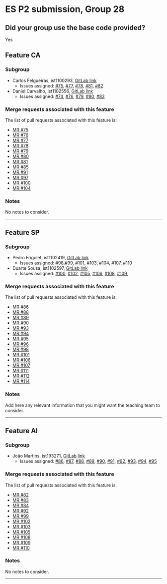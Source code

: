 # ES P2 submission, Group 28

## Did your group use the base code provided?

Yes


## Feature CA

### Subgroup
 - Carlos Felgueiras, ist1100293, [GitLab link](https://gitlab.rnl.tecnico.ulisboa.pt/ist1100293)
   + Issues assigned: [#75](https://gitlab.rnl.tecnico.ulisboa.pt/es/es24-28/-/issues/75), [#77](https://gitlab.rnl.tecnico.ulisboa.pt/es/es24-28/-/issues/77), [#78](https://gitlab.rnl.tecnico.ulisboa.pt/es/es24-28/-/issues/78), [#81](https://gitlab.rnl.tecnico.ulisboa.pt/es/es24-28/-/issues/81), [#82](https://gitlab.rnl.tecnico.ulisboa.pt/es/es24-28/-/issues/82)
 - Daniel Carvalho, ist1102556, [GitLab link](https://gitlab.rnl.tecnico.ulisboa.pt/ist1102556)
   + Issues assigned: [#74](https://gitlab.rnl.tecnico.ulisboa.pt/es/es24-28/-/issues/74), [#76](https://gitlab.rnl.tecnico.ulisboa.pt/es/es24-28/-/issues/76), [#79](https://gitlab.rnl.tecnico.ulisboa.pt/es/es24-28/-/issues/79), [#80](https://gitlab.rnl.tecnico.ulisboa.pt/es/es24-28/-/issues/80), [#83](https://gitlab.rnl.tecnico.ulisboa.pt/es/es24-28/-/issues/83)
 
### Merge requests associated with this feature

The list of pull requests associated with this feature is:

 - [MR #75](https://gitlab.rnl.tecnico.ulisboa.pt/es/es24-28/-/merge_requests/75)
 - [MR #76](https://gitlab.rnl.tecnico.ulisboa.pt/es/es24-28/-/merge_requests/76)
 - [MR #77](https://gitlab.rnl.tecnico.ulisboa.pt/es/es24-28/-/merge_requests/77)
 - [MR #78](https://gitlab.rnl.tecnico.ulisboa.pt/es/es24-28/-/merge_requests/78)
 - [MR #79](https://gitlab.rnl.tecnico.ulisboa.pt/es/es24-28/-/merge_requests/79)
 - [MR #80](https://gitlab.rnl.tecnico.ulisboa.pt/es/es24-28/-/merge_requests/80)
 - [MR #81](https://gitlab.rnl.tecnico.ulisboa.pt/es/es24-28/-/merge_requests/81)
 - [MR #85](https://gitlab.rnl.tecnico.ulisboa.pt/es/es24-28/-/merge_requests/85)
 - [MR #91](https://gitlab.rnl.tecnico.ulisboa.pt/es/es24-28/-/merge_requests/91)
 - [MR #97](https://gitlab.rnl.tecnico.ulisboa.pt/es/es24-28/-/merge_requests/97)
 - [MR #100](https://gitlab.rnl.tecnico.ulisboa.pt/es/es24-28/-/merge_requests/100)
 - [MR #104](https://gitlab.rnl.tecnico.ulisboa.pt/es/es24-28/-/merge_requests/104)

### Notes

No notes to consider.

---

## Feature SP

### Subgroup
 - Pedro Frigolet, ist1102419, [GitLab link](https://gitlab.rnl.tecnico.ulisboa.pt/ist1102419)
   + Issues assigned: [#98](https://gitlab.rnl.tecnico.ulisboa.pt/es/es24-28/-/issues/98),[#99](https://gitlab.rnl.tecnico.ulisboa.pt/es/es24-28/-/issues/99), [#101](https://gitlab.rnl.tecnico.ulisboa.pt/es/es24-28/-/issues/101), [#103](https://gitlab.rnl.tecnico.ulisboa.pt/es/es24-28/-/issues/103), [#104](https://gitlab.rnl.tecnico.ulisboa.pt/es/es24-28/-/issues/104), [#107](https://gitlab.rnl.tecnico.ulisboa.pt/es/es24-28/-/issues/107), [#110](https://gitlab.rnl.tecnico.ulisboa.pt/es/es24-28/-/issues/110)
 - Duarte Sousa, ist1102597, [GitLab link](https://gitlab.rnl.tecnico.ulisboa.pt/ist1102597)
   + Issues assigned:  [#100](https://gitlab.rnl.tecnico.ulisboa.pt/es/es24-28/-/issues/100), [#102](https://gitlab.rnl.tecnico.ulisboa.pt/es/es24-28/-/issues/102),  [#105](https://gitlab.rnl.tecnico.ulisboa.pt/es/es24-28/-/issues/105), [#106](https://gitlab.rnl.tecnico.ulisboa.pt/es/es24-28/-/issues/106), [#108](https://gitlab.rnl.tecnico.ulisboa.pt/es/es24-28/-/issues/108), [#109](https://gitlab.rnl.tecnico.ulisboa.pt/es/es24-28/-/issues/109),
 
### Merge requests associated with this feature

The list of pull requests associated with this feature is:

 - [MR #86](https://gitlab.rnl.tecnico.ulisboa.pt/es/es24-28/-/merge_requests/86)
 - [MR #88](https://gitlab.rnl.tecnico.ulisboa.pt/es/es24-28/-/merge_requests/88)
 - [MR #89](https://gitlab.rnl.tecnico.ulisboa.pt/es/es24-28/-/merge_requests/89)
 - [MR #90](https://gitlab.rnl.tecnico.ulisboa.pt/es/es24-28/-/merge_requests/90)
 - [MR #93](https://gitlab.rnl.tecnico.ulisboa.pt/es/es24-28/-/merge_requests/93)
 - [MR #94](https://gitlab.rnl.tecnico.ulisboa.pt/es/es24-28/-/merge_requests/94)
 - [MR #95](https://gitlab.rnl.tecnico.ulisboa.pt/es/es24-28/-/merge_requests/95)
 - [MR #96](https://gitlab.rnl.tecnico.ulisboa.pt/es/es24-28/-/merge_requests/96)
 - [MR #98](https://gitlab.rnl.tecnico.ulisboa.pt/es/es24-28/-/merge_requests/98)
 - [MR #101](https://gitlab.rnl.tecnico.ulisboa.pt/es/es24-28/-/merge_requests/101)
 - [MR #106](https://gitlab.rnl.tecnico.ulisboa.pt/es/es24-28/-/merge_requests/106)
 - [MR #107](https://gitlab.rnl.tecnico.ulisboa.pt/es/es24-28/-/merge_requests/107)
 - [MR #111](https://gitlab.rnl.tecnico.ulisboa.pt/es/es24-28/-/merge_requests/111)
 - [MR #112](https://gitlab.rnl.tecnico.ulisboa.pt/es/es24-28/-/merge_requests/112)
 - [MR #114](https://gitlab.rnl.tecnico.ulisboa.pt/es/es24-28/-/merge_requests/114)

### Notes

Add here any relevant information that you might want the teaching team to consider.

---

## Feature AI

### Subgroup
 - João Martins, ist193271, [GitLab link](https://gitlab.rnl.tecnico.ulisboa.pt/ist193271)
   + Issues assigned: [#86](https://gitlab.rnl.tecnico.ulisboa.pt/es/es24-28/-/issues/86), [#87](https://gitlab.rnl.tecnico.ulisboa.pt/es/es24-28/-/issues/87), [#88](https://gitlab.rnl.tecnico.ulisboa.pt/es/es24-28/-/issues/88), [#89](https://gitlab.rnl.tecnico.ulisboa.pt/es/es24-28/-/issues/89), [#90](https://gitlab.rnl.tecnico.ulisboa.pt/es/es24-28/-/issues/90), [#91](https://gitlab.rnl.tecnico.ulisboa.pt/es/es24-28/-/issues/91), [#92](https://gitlab.rnl.tecnico.ulisboa.pt/es/es24-28/-/issues/92), [#93](https://gitlab.rnl.tecnico.ulisboa.pt/es/es24-28/-/issues/93), [#94](https://gitlab.rnl.tecnico.ulisboa.pt/es/es24-28/-/issues/94), [#95](https://gitlab.rnl.tecnico.ulisboa.pt/es/es24-28/-/issues/95)
 
### Merge requests associated with this feature

The list of pull requests associated with this feature is:

 - [MR #82](https://gitlab.rnl.tecnico.ulisboa.pt/es/es24-28/-/merge_requests/82)
 - [MR #83](https://gitlab.rnl.tecnico.ulisboa.pt/es/es24-28/-/merge_requests/83)
 - [MR #84](https://gitlab.rnl.tecnico.ulisboa.pt/es/es24-28/-/merge_requests/84)
 - [MR #92](https://gitlab.rnl.tecnico.ulisboa.pt/es/es24-28/-/merge_requests/92)
 - [MR #99](https://gitlab.rnl.tecnico.ulisboa.pt/es/es24-28/-/merge_requests/99)
 - [MR #102](https://gitlab.rnl.tecnico.ulisboa.pt/es/es24-28/-/merge_requests/102)
 - [MR #103](https://gitlab.rnl.tecnico.ulisboa.pt/es/es24-28/-/merge_requests/103)
 - [MR #105](https://gitlab.rnl.tecnico.ulisboa.pt/es/es24-28/-/merge_requests/105)
 - [MR #108](https://gitlab.rnl.tecnico.ulisboa.pt/es/es24-28/-/merge_requests/108)
 - [MR #109](https://gitlab.rnl.tecnico.ulisboa.pt/es/es24-28/-/merge_requests/109)
 - [MR #110](https://gitlab.rnl.tecnico.ulisboa.pt/es/es24-28/-/merge_requests/110)


### Notes

No notes to consider.

---